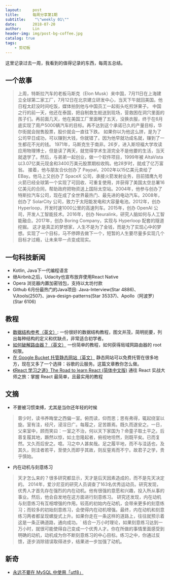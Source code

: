 ```yaml
---
layout:     post
title:      每周分享第1期
subtitle:    "\"weekly 01\""
date:       2018-07-20
author:     Lin
header-img: img/post-bg-coffee.jpg
catalog: true
tags:
    - 剪切板
---
```


这里记录过去一周，我看到的值得记录的东西，每周五总结。

## 一个故事

> 上周，特斯拉汽车的老板马斯克（Elon Musk）来中国，7月11日在上海建立全球第二家工厂，7月12日在北京建立研发中心，当天下午就回美国。他日程太赶没时间吃饭，媒体拍到他与中国员工一起街头吃煎饼果子。
> 中国之行的前一天，他还在泰国，把自制救生舱送到现场，营救困在洞穴里面的孩子们。再前面几天，他在美国工厂里面睡了五天，没换衣服，终于在6月底实现了周产5000辆汽车的目标。再不达到这个承诺已久的产量目标，华尔街就会抛售股票，股价就会一直往下跌。
> 如果你以为他这么拼，是为了公司早日成功，可以赚到大钱，你就错了。因为他早就功成名就，赚到了一生都花不光的钱。
> 1971年，马斯克生于南非。26岁，进入斯坦福大学攻读应用物理博士，但是读了两天，就觉得学术生涯完全不是他要的生活，当天就退学了。然后，与弟弟一起创业，做一个软件项目，1999年被 AltaVista 以3.07亿美元现金和3400万美元股票期权收购。他28岁时，就成了亿万富翁。
> 接着，他与朋友合伙创办了 Paypal，2002年以15亿美元卖给了 EBay。他马上又创办了 SpaceX 公司，承接火箭发射业务，目前猎鹰九号火箭已经全球第一个实现了可回收、可重复使用，并获得了美国太空总署16亿美元的合同，帮助政府把物资送上国际太空站。2004年，他参与创办了特斯拉汽车公司，现在成了全世界最热门、最先进的电动汽车。2008年，创办了 SolarCity 公司，致力于太阳能发电和大容量电池。2012年，创办 Hyperloop，开发时速1000公里的高速列车。2015年，创办 OpenAI 公司，开发人工智能技术。2016年，创办 Neuralink，研究人脑如何与人工智能融合。2017年，创办 Boring Company，实现与 Hyperloop 配套的隧道挖掘。
> 这才是真正的梦想家，人生不是为了金钱，而是为了实现心中的梦想。实现了一个目标，马不停蹄去做下一个，短暂的人生要尽量多实现几个目标才过瘾，让未来早一点变成现实。

## 一句科技新闻

* Kotlin, Java下一代编程语言
* 继Airbnb之后，Udacity也宣布放弃使用React Native
* Opera 浏览器内置加密钱包，支持以太坊付款
* Github 6月份最热门的Java项目: Java-Interview(Star 4886)、VJtools(2507)、java-design-patterns(Star 35337)、Apollo（阿波罗）(Star 6106)

## 教程

* [数据结构参考（英文）](https://www.interviewcake.com/data-structures-reference): 一份很好的数据结构教程，图文并茂，简明扼要，列出每种结构的定义和优缺点，非常适合初学者。
* [如何破解路由器？（英文）](https://blog.websecurify.com/2018/06/router-hacking.html)
  一份简单的教程，如何获得局域网路由器的 root 权限。
* [在 Google Bucket 托管静态网站（英文）](https://stephenmann.io/post/hosting-a-hugo-site-in-a-google-bucket/)
  静态网站可以免费托管在很多地方，现在又多了一个选择：谷歌的云服务。这篇文章教你怎么做。
* [《React 学习之道》The Road to learn React (简体中文版)](https://leanpub.com/the-road-to-learn-react-chinese)
  通往 React 实战大师之旅：掌握 React 最简单，且最实用的教程
  
## 文摘

* 不要被习惯束缚，尤其是当你还年轻的时候

> 蓉少时，读书养晦堂之西偏一室。俯而读，仰而思；思有弗得，辄起绕室以旋。室有洼，经尺，浸淫日广。每履之，足苦踬焉。既久而遂安之。一日，父来室中，顾而笑曰：一室之不治，何以天下家国为？命童子取土平之。后蓉复履其地，蹶然以惊，如土忽隆起者，俯视地坦然，则既平矣。已而复然。又久而后安之。噫。习之中人甚矣哉。足之履平地，而不与洼适也，及其久，则洼者若平，至使久而即乎其故，则反窒焉而不宁。故君子之学，贵乎慎始。

* 内在动机与刻意练习

> 天才怎么来的？很多研究都显示，天才是后天因素造成的，而不是先天决定的。
> 2014年，爱沙尼亚的研究人员调查了163名优秀运动员。研究发现，优秀人才首先存在强烈的内在动机。他有很强的意愿和兴趣，投入所从事的事业。然后，他会自发地在这方面进行刻意练习。
> 研究还发现，内在动机与刻意练习有互相增强的作用。较高的初始内在动机，会带来更多的刻意练习；而较多的初始刻意练习，会使得内在动机增强。最终，内在动机和刻意练习两者都呈现螺旋式上升。如果你走在一条这样的道路上，往往就预示着这是一条正确道路，通向成功。`
> 结合一万小时理论，如果刻意练习达到一万小时，就很可能使得自己变成一个优秀人才。你在所做的事情里面感受到明确的动机，动机成为你不断刻意练习的中心目标。练习之中，你通过反馈，逐步消除错误取得进步，结果进一步加强了动机。
  
## 新奇

* [永远不要在 MySQL 中使用「utf8」](https://medium.com/@adamhooper/in-mysql-never-use-utf8-use-utf8mb4-11761243e434)